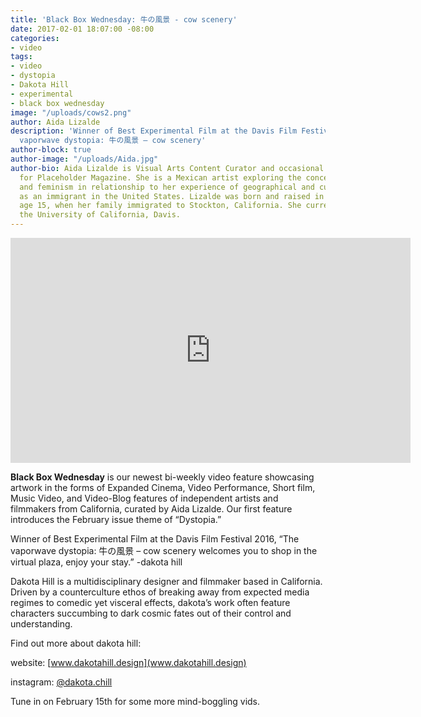 ```yaml
---
title: 'Black Box Wednesday: 牛の風景 - cow scenery'
date: 2017-02-01 18:07:00 -08:00
categories:
- video
tags:
- video
- dystopia
- Dakota Hill
- experimental
- black box wednesday
image: "/uploads/cows2.png"
author: Aida Lizalde
description: 'Winner of Best Experimental Film at the Davis Film Festival 2016, “The
  vaporwave dystopia: 牛の風景 – cow scenery'
author-block: true
author-image: "/uploads/Aida.jpg"
author-bio: Aida Lizalde is Visual Arts Content Curator and occasional contributor
  for Placeholder Magazine. She is a Mexican artist exploring the concepts of identity
  and feminism in relationship to her experience of geographical and cultural-misplacement
  as an immigrant in the United States. Lizalde was born and raised in Mexico until
  age 15, when her family immigrated to Stockton, California. She currently attends
  the University of California, Davis.
---
```


<div class="flex-video"><iframe src="https://player.vimeo.com/video/154822956" width="640" height="360" frameborder="0" webkitallowfullscreen mozallowfullscreen allowfullscreen></iframe></div>

**Black Box Wednesday** is our newest bi-weekly video feature showcasing artwork in the forms of Expanded Cinema, Video Performance, Short film, Music Video, and Video-Blog features of independent artists and filmmakers from California, curated by Aida Lizalde. Our first feature introduces the February issue theme of “Dystopia.” 

Winner of Best Experimental Film at the Davis Film Festival 2016, “The vaporwave dystopia: 牛の風景 – cow scenery welcomes you to shop in the virtual plaza, enjoy your stay.” -dakota hill

Dakota Hill is a multidisciplinary designer and filmmaker based in California. Driven by a counterculture ethos of breaking away from expected media regimes to comedic yet visceral effects, dakota’s work often feature characters succumbing to dark cosmic fates out of their control and understanding.

Find out more about dakota hill:

website: [www.dakotahill.design](www.dakotahill.design)

instagram: [@dakota.chill](https://www.instagram.com/dakota.chill/)


Tune in on February 15th for some more mind-boggling vids. 

